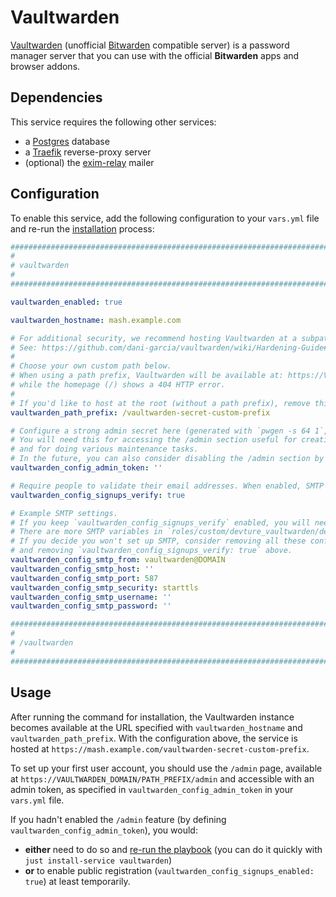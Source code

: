 <!--
SPDX-FileCopyrightText: 2023 Slavi Pantaleev
SPDX-FileCopyrightText: 2025 Suguru Hirahara

SPDX-License-Identifier: AGPL-3.0-or-later
-->

# Vaultwarden

[Vaultwarden](https://github.com/dani-garcia/vaultwarden) (unofficial [Bitwarden](https://bitwarden.com/) compatible server) is a password manager server that you can use with the official **Bitwarden** apps and browser addons.


## Dependencies

This service requires the following other services:

- a [Postgres](postgres.md) database
- a [Traefik](traefik.md) reverse-proxy server
- (optional) the [exim-relay](exim-relay.md) mailer


## Configuration

To enable this service, add the following configuration to your `vars.yml` file and re-run the [installation](../installing.md) process:

```yaml
########################################################################
#                                                                      #
# vaultwarden                                                          #
#                                                                      #
########################################################################

vaultwarden_enabled: true

vaultwarden_hostname: mash.example.com

# For additional security, we recommend hosting Vaultwarden at a subpath.
# See: https://github.com/dani-garcia/vaultwarden/wiki/Hardening-Guide#hiding-under-a-subdir
#
# Choose your own custom path below.
# When using a path prefix, Vaultwarden will be available at: https://VAULTWARDEN_DOMAIN/PATH_PREFIX
# while the homepage (/) shows a 404 HTTP error.
#
# If you'd like to host at the root (without a path prefix), remove this configuration line.
vaultwarden_path_prefix: /vaultwarden-secret-custom-prefix

# Configure a strong admin secret here (generated with `pwgen -s 64 1`, etc).
# You will need this for accessing the /admin section useful for creating your first user
# and for doing various maintenance tasks.
# In the future, you can also consider disabling the /admin section by removing this configuration line.
vaultwarden_config_admin_token: ''

# Require people to validate their email addresses. When enabled, SMTP settings (below) are required.
vaultwarden_config_signups_verify: true

# Example SMTP settings.
# If you keep `vaultwarden_config_signups_verify` enabled, you will need to specify them.
# There are more SMTP variables in `roles/custom/devture_vaultwarden/defaults/main.yml`, in case you need them.
# If you decide you won't set up SMTP, consider removing all these configuration lines below
# and removing `vaultwarden_config_signups_verify: true` above.
vaultwarden_config_smtp_from: vaultwarden@DOMAIN
vaultwarden_config_smtp_host: ''
vaultwarden_config_smtp_port: 587
vaultwarden_config_smtp_security: starttls
vaultwarden_config_smtp_username: ''
vaultwarden_config_smtp_password: ''

########################################################################
#                                                                      #
# /vaultwarden                                                         #
#                                                                      #
########################################################################
```

## Usage

After running the command for installation, the Vaultwarden instance becomes available at the URL specified with `vaultwarden_hostname` and `vaultwarden_path_prefix`. With the configuration above, the service is hosted at `https://mash.example.com/vaultwarden-secret-custom-prefix`.

To set up your first user account, you should use the `/admin` page, available at `https://VAULTWARDEN_DOMAIN/PATH_PREFIX/admin` and accessible with an admin token, as specified in `vaultwarden_config_admin_token` in your `vars.yml` file.

If you hadn't enabled the `/admin` feature (by defining `vaultwarden_config_admin_token`), you would:

- **either** need to do so and [re-run the playbook](../installing.md) (you can do it quickly with `just install-service vaultwarden`)
- **or** to enable public registration (`vaultwarden_config_signups_enabled: true`) at least temporarily.
